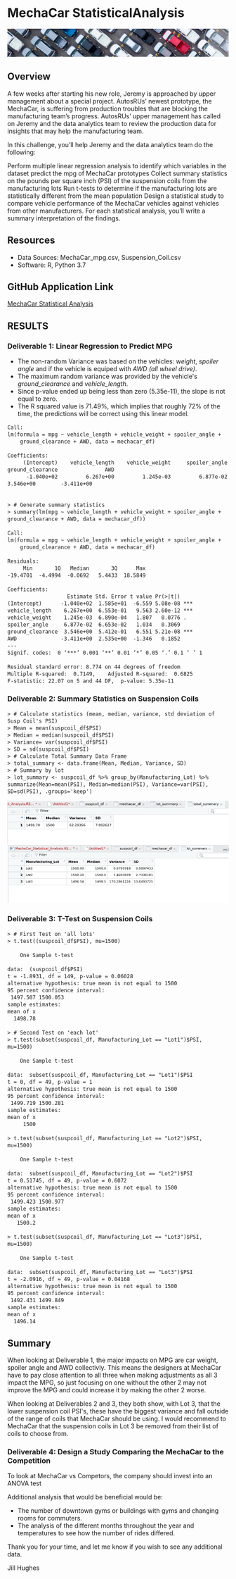 # MechaCar StatisticalAnalysis

![logo](images/module-15_logo.png)

## Overview
A few weeks after starting his new role, Jeremy is approached by upper management about a special project. AutosRUs’ newest prototype, the MechaCar, is suffering from production troubles that are blocking the manufacturing team’s progress. AutosRUs’ upper management has called on Jeremy and the data analytics team to review the production data for insights that may help the manufacturing team.

In this challenge, you’ll help Jeremy and the data analytics team do the following:

Perform multiple linear regression analysis to identify which variables in the dataset predict the mpg of MechaCar prototypes
Collect summary statistics on the pounds per square inch (PSI) of the suspension coils from the manufacturing lots
Run t-tests to determine if the manufacturing lots are statistically different from the mean population
Design a statistical study to compare vehicle performance of the MechaCar vehicles against vehicles from other manufacturers. For each statistical analysis, you’ll write a summary interpretation of the findings.

## Resources
* Data Sources: MechaCar_mpg.csv, Suspension_Coil.csv
* Software: R, Python 3.7

## GitHub Application Link
<a href="https://jillibus.github.io/MechaCar_Statistical_Analysis/">MechaCar Statistical Analysis</a>

## RESULTS
### Deliverable 1: Linear Regression to Predict MPG
- The non-random Variance was based on the vehicles: _weight_, _spoiler angle_ and if the vehicle is equiped with _AWD (all wheel drive)_. 
- The maximum random variance was provided by the vehicle's _ground_clearance_ and _vehicle_length_.
- Since p-value ended up being less than zero (5.35e-11), the slope is not equal to zero.
- The R squared value is 71.49%, which implies that roughly 72% of the time, the predictions will be correct using this linear model.

```
Call:
lm(formula = mpg ~ vehicle_length + vehicle_weight + spoiler_angle + 
    ground_clearance + AWD, data = mechacar_df)

Coefficients:
     (Intercept)    vehicle_length    vehicle_weight     spoiler_angle  ground_clearance               AWD  
      -1.040e+02         6.267e+00         1.245e-03         6.877e-02         3.546e+00        -3.411e+00  
      
      
> # Generate summary statistics
> summary(lm(mpg ~ vehicle_length + vehicle_weight + spoiler_angle + ground_clearance + AWD, data = mechacar_df))

Call:
lm(formula = mpg ~ vehicle_length + vehicle_weight + spoiler_angle + 
    ground_clearance + AWD, data = mechacar_df)

Residuals:
     Min       1Q   Median       3Q      Max 
-19.4701  -4.4994  -0.0692   5.4433  18.5849 

Coefficients:
                   Estimate Std. Error t value Pr(>|t|)    
(Intercept)      -1.040e+02  1.585e+01  -6.559 5.08e-08 ***
vehicle_length    6.267e+00  6.553e-01   9.563 2.60e-12 ***
vehicle_weight    1.245e-03  6.890e-04   1.807   0.0776 .  
spoiler_angle     6.877e-02  6.653e-02   1.034   0.3069    
ground_clearance  3.546e+00  5.412e-01   6.551 5.21e-08 ***
AWD              -3.411e+00  2.535e+00  -1.346   0.1852    
---
Signif. codes:  0 ‘***’ 0.001 ‘**’ 0.01 ‘*’ 0.05 ‘.’ 0.1 ‘ ’ 1

Residual standard error: 8.774 on 44 degrees of freedom
Multiple R-squared:  0.7149,	Adjusted R-squared:  0.6825 
F-statistic: 22.07 on 5 and 44 DF,  p-value: 5.35e-11

```

### Deliverable 2: Summary Statistics on Suspension Coils

```
> # Calculate statistics (mean, median, variance, std deviation of Susp Coil's PSI)
> Mean = mean(suspcoil_df$PSI)
> Median = median(suspcoil_df$PSI)
> Variance= var(suspcoil_df$PSI)
> SD = sd(suspcoil_df$PSI)
> # Calculate Total Summary Data Frame
> total_summary <- data.frame(Mean, Median, Variance, SD)
> # Summary by lot
> lot_summary <- suspcoil_df %>% group_by(Manufacturing_Lot) %>% summarize(Mean=mean(PSI), Median=median(PSI), Variance=var(PSI), SD=sd(PSI), .groups='keep')
```      
<img src="images/TotalSummary.png">                       <img src="images/LotSummary.png">

### Deliverable 3: T-Test on Suspension Coils
```
> # First Test on 'all lots'
> t.test((suspcoil_df$PSI), mu=1500)

	One Sample t-test

data:  (suspcoil_df$PSI)
t = -1.8931, df = 149, p-value = 0.06028
alternative hypothesis: true mean is not equal to 1500
95 percent confidence interval:
 1497.507 1500.053
sample estimates:
mean of x 
  1498.78 

> # Second Test on 'each lot'
> t.test(subset(suspcoil_df, Manufacturing_Lot == "Lot1")$PSI, mu=1500)

	One Sample t-test

data:  subset(suspcoil_df, Manufacturing_Lot == "Lot1")$PSI
t = 0, df = 49, p-value = 1
alternative hypothesis: true mean is not equal to 1500
95 percent confidence interval:
 1499.719 1500.281
sample estimates:
mean of x 
     1500 

> t.test(subset(suspcoil_df, Manufacturing_Lot == "Lot2")$PSI, mu=1500)

	One Sample t-test

data:  subset(suspcoil_df, Manufacturing_Lot == "Lot2")$PSI
t = 0.51745, df = 49, p-value = 0.6072
alternative hypothesis: true mean is not equal to 1500
95 percent confidence interval:
 1499.423 1500.977
sample estimates:
mean of x 
   1500.2 

> t.test(subset(suspcoil_df, Manufacturing_Lot == "Lot3")$PSI, mu=1500)

	One Sample t-test

data:  subset(suspcoil_df, Manufacturing_Lot == "Lot3")$PSI
t = -2.0916, df = 49, p-value = 0.04168
alternative hypothesis: true mean is not equal to 1500
95 percent confidence interval:
 1492.431 1499.849
sample estimates:
mean of x 
  1496.14 
```

## Summary

When looking at Deliverable 1, the major impacts on MPG are car weight, spoiler angle and AWD collectivly. This means the designers at MechaCar have to pay close attention to all three when making adjustments as all 3 impact the MPG, so just focusing on one without the other 2 may not improve the MPG and could increase it by making the other 2 worse.

When looking at Deliverables 2 and 3, they both show, with Lot 3, that the lower suspension coil PSI's, these have the biggest variance and fall outside of the range of coils that MechaCar should be using.  I would recommend to MechaCar that the suspension coils in Lot 3 be removed from their list of coils to choose from.

### Deliverable 4: Design a Study Comparing the MechaCar to the Competition

To look at MechaCar vs Competors, the company should invest into an ANOVA test

Additional analysis that would be beneficial would be:
  * The number of downtown gyms or buildings with gyms and changing rooms for commuters.
  * The analysis of the different months throughout the year and temperatures to see how the number of rides differed.

Thank you for your time, and let me know if you wish to see any additional data.

Jill Hughes

